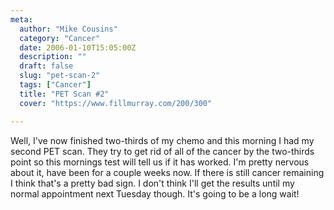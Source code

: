 ```yaml
---
meta:
  author: "Mike Cousins"
  category: "Cancer"
  date: 2006-01-10T15:05:00Z
  description: ""
  draft: false
  slug: "pet-scan-2"
  tags: ["Cancer"]
  title: "PET Scan #2"
  cover: "https://www.fillmurray.com/200/300"

---
```


Well, I've now finished two-thirds of my chemo and this morning I had my second
PET scan. They try to get rid of all of the cancer by the two-thirds point so
this mornings test will tell us if it has worked. I'm pretty nervous about it,
have been for a couple weeks now. If there is still cancer remaining I think
that's a pretty bad sign. I don't think I'll get the results until my normal
appointment next Tuesday though. It's going to be a long wait!
